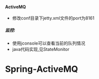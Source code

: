 #### ActiveMQ
* 修改conf目录下jetty.xml文件的port为8161

##### 监控:
* 使用jconsole可以查看当前的队列情况
* java代码实现,见StateMonitor
# Spring-ActiveMQ
